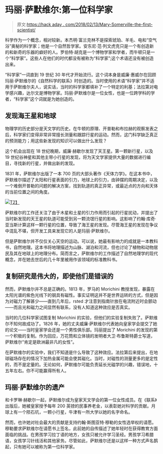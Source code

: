 # 玛丽·萨默维尔:第一位科学家

> 原文:[https://hack aday . com/2018/02/13/Mary-Somerville-the-first-scientist/](https://hackaday.com/2018/02/13/mary-somerville-the-first-scientist/)

科学作为一个概念，相对较新。本杰明·富兰克林不是探索琥珀、羊毛、电和“空气浴”奥秘的科学家；他是一个自然哲学家。安东尼·范·列文虎克只是一个有创造新的和新奇的乐器的癖好的人。罗伯特·胡克是一个博物学家和学者，而牛顿只是一个“科学家”。这些人在他们的时代都没有被称为“科学家”;这个术语还没有被创造出来。

“科学家”一词直到 19 世纪 30 年代才开始流行。这个词本身是威廉·惠威尔在回顾玛丽·萨默维尔的《自然科学的联系》时创造的。当时使用的术语“科学家”并不适用于萨默维尔夫人，说实话，当时的科学家都填补了一个特定的利基；法拉第对电学感兴趣，达尔文是博物学家。玛丽·萨默维尔是一位女性，也是一位跨学科的学者，“科学家”这个词就是为她创造的。

## 发现海王星和地球

物理学的历史部分是天文学的历史。在牛顿的原理、开普勒和布拉赫的观察发表之后，科学家们变得非常非常擅长测量和跟踪行星的运动。然而，这门科学缺乏真正的预测能力；用这些新发现的知识可以做出什么发现？

这个机会出现在 18 世纪晚期，威廉·赫歇尔发现了天王星。第一颗新行星，以及 19 世纪谷神星和其他主带小行星的发现，将为天文学家提供大量的数据进行编目，寻找新的行星，并做出新的发现。

1831 年，萨默维尔出版了一本 700 页的大部头著作《天体力学》。在这本书中，萨默维尔描述了太阳和行星表面的引力，地球上的引力，由钟摆的周期决定，以及一个难倒开普勒的问题的解决方案，找到轨道的真正异常，或最近点的方向和天体的当前位置之间的角度。

[![](../Images/a6bb73615748d42c6d1be5eeceebf9de.png)T2】](https://hackaday.com/wp-content/uploads/2018/02/neptune_thumbnail.png)

萨默维尔的工作还关注了由于木星和土星的引力作用而引起的行星扰动，并提出了当时新发现的天王星的轨道可能受到另一颗流氓行星的影响。这影响了约翰·库奇·亚当斯计算这样一颗行星的位置，导致了海王星的发现。尽管海王星的发现在争议中混乱不堪，但开发工具来发现它的人是玛丽·萨默维尔。

但是萨默维尔并不仅仅关心天空的运动。可以说，她最有影响力的成就是一本教科书，自然地理。这本书将地理描述为山脉、湖泊和河流，但也讨论了植物和动物居民及其在地球上的地理分布。简而言之，萨默维尔的工作描述了自然地理学的现代概念，并在她去世后的几十年里被用作该领域的标准教科书。

## 复制研究是伟大的，即使他们是错误的

然而，萨默维尔并不总是正确的。1813 年，罗马的 Morichini 教授发现，暴露在太阳光谱的紫色光线下的钢具有磁性。事实证明这并不是世界运转的方式，但是因为对磁力了解甚少——直到几年后，rsted 才注意到指南针放在电流附近时会颤动——而且光和磁力之间显然有联系，没有人知道这种效应是否真实。

当时的几位科学家试图复制 Morichini 的实验，但他们的实验复制失败了。萨默维尔不知何故成功了。1826 年，她的丈夫威廉·萨默维尔代表她向皇家学会提交了她的论文——当时皇家学会还是一个男性俱乐部。玛丽提出了 Morichini 的发现的第一个积极的复制。作为回应，万花筒和立体镜的发明者大卫·布鲁斯特爵士写道，萨默维尔“肯定是欧洲最非凡的女性”。

在萨默维尔的实验中，我们不知道是什么导致了这种效应。法拉第后来提出，在地球磁场存在的情况下加热金属可能会使其磁化。当时，对磁性的测量更多的是定性的，而不是定量的。无论如何，萨默维尔可能负责延长光磁学的兴趣，错误地，十五年左右。你不可能赢得所有人。

## 玛丽·萨默维尔的遗产

和卡罗琳·赫歇尔一起，萨默维尔成为皇家天文学会的第一位女性成员。在《联系》出版后，她被皇家授予每年 200 英镑的民事养老金，以表彰她对科学的贡献。月球上有一个陨石坑，一颗小行星，牛津有一所大学以她的名字命名。

然而，也许她对社会最大的贡献是支持约翰·斯图亚特·穆勒的女性选举权的请愿。穆勒要求萨默维尔在请愿书上签名，此前她的自传描述了她年轻时在获得教育方面面临的挑战。在男孩学习拉丁语的地方，女孩只被允许学习圣经。男孩学习希腊语，女孩学习针线活和其他家务。尽管如此，萨默维尔还是以这样一种方式声名鹊起，只有她可以被称为第一位科学家。